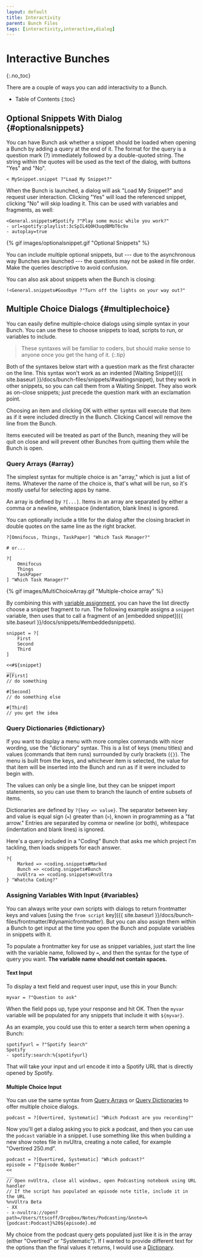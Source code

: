 ```yaml
---
layout: default
title: Interactivity
parent: Bunch Files
tags: [interactivity,interactive,dialog]
---
```

# Interactive Bunches
{:.no_toc}

There are a couple of ways you can add interactivity to a Bunch.

* Table of Contents
{:toc}



## Optional Snippets With Dialog {#optionalsnippets}

You can have Bunch ask whether a snippet should be loaded when opening a Bunch by adding a query at the end of it. The format for the query is a question mark (?) immediately followed by a double-quoted string. The string within the quotes will be used as the text of the dialog, with buttons "Yes" and "No".

    < MySnippet.snippet ?"Load My Snippet?"

When the Bunch is launched, a dialog will ask "Load My Snippet?" and request user interaction. Clicking "Yes" will load the referenced snippet, clicking "No" will skip loading it. This can be used with variables and fragments, as well:

    <General.snippets#Spotify ?"Play some music while you work?"
    - url=spotify:playlist:3cSpIL4Q0H3uqdBMbT6c9x
    - autoplay=true

{% gif images/optionalsnippet.gif "Optional Snippets" %}

You can include multiple optional snippets, but --- due to the asynchronous way Bunches are launched --- the questions may not be asked in file order. Make the queries descriptive to avoid confusion.

You can also ask about snippets when the Bunch is closing:

    !<General.snippets#Goodbye ?"Turn off the lights on your way out?"

## Multiple Choice Dialogs {#multiplechoice}

You can easily define multiple-choice dialogs using simple syntax in your Bunch. You can use these to choose snippets to load, scripts to run, or variables to include.

> These syntaxes will be familiar to coders, but should make sense to anyone once you get the hang of it.
{:.tip}

Both of the syntaxes below start with a question mark as the first character on the line. This syntax won't work as an indented [Waiting Snippet]({{ site.baseurl }}/docs/bunch-files/snippets/#waitingsnippet), but they work in other snippets, so you can call them from a Waiting Snippet. They also work as on-close snippets; just precede the question mark with an exclamation point.

Choosing an item and clicking OK with either syntax will execute that item as if it were included directly in the Bunch. Clicking Cancel will remove the line from the Bunch.

Items executed will be treated as part of the Bunch, meaning they will be quit on close and will prevent other Bunches from quitting them while the Bunch is open.

### Query Arrays {#array}

The simplest syntax for multiple choice is an "array," which is just a list of items. Whatever the name of the choice is, that's what will be run, so it's mostly useful for selecting apps by name.

An array is defined by `?[...]`. Items in an array are separated by either a comma or a newline, whitespace (indentation, blank lines) is ignored. 

You can optionally include a title for the dialog after the closing bracket in double quotes on the same line as the right bracket.

    ?[Omnifocus, Things, TaskPaper] "Which Task Manager?"

    # or...

    ?[
        Omnifocus
        Things
        TaskPaper
    ] "Which Task Manager?"

{% gif images/MultiChoiceArray.gif "Multiple-choice array" %}

By combining this with [variable assignment](#variables), you can have the list directly choose a snippet fragment to run. The following example assigns a `snippet` variable, then uses that to call a fragment of an [embedded snippet]({{ site.baseurl }}/docs/snippets/#embeddedsnippets).

```
snippet = ?[
    First
    Second
    Third
]

<<#${snippet}
___
#[First]
// do something

#[Second]
// do something else

#[Third]
// you get the idea
```

### Query Dictionaries {#dictionary}

If you want to display a menu with more complex commands with nicer wording, use the "dictionary" syntax. This is a list of keys (menu titles) and values (commands that item runs) surrounded by curly brackets (`{}`). The menu is built from the keys, and whichever item is selected, the value for that item will be inserted into the Bunch and run as if it were included to begin with.

The values can only be a single line, but they can be snippet import statements, so you can use them to branch the launch of entire subsets of items.

Dictionaries are defined by `?{key => value}`. The separator between key and value is equal sign (`=`) greater than (`>`), known in programming as a "fat arrow." Entries are separated by comma or newline (or both), whitespace (indentation and blank lines) is ignored.

Here's a query included in a "Coding" Bunch that asks me which project I'm tackling, then loads snippets for each answer.

    ?{
        Marked => <coding.snippets#Marked
        Bunch => <coding.snippets#Bunch
        nvUltra => <coding.snippets#nvUltra
    } "Whatcha Coding?"

### Assigning Variables With Input {#variables}

You can always write your own scripts with dialogs to return frontmatter keys and values [using the `from script` key]({{ site.baseurl }}/docs/bunch-files/frontmatter/#dynamicfrontmatter). But you can also assign them within a Bunch to get input at the time you open the Bunch and populate variables in snippets with it.

To populate a frontmatter key for use as snippet variables, just start the line with the variable name, followed by `=`, and then the syntax for the type of query you want. __The variable name should not contain spaces.__

#### Text Input

To display a text field and request user input, use this in your Bunch:

    myvar = ?"Question to ask"

When the field pops up, type your response and hit OK. Then the `myvar` variable will be populated for any snippets that include it with `${myvar}`.

As an example, you could use this to enter a search term when opening a Bunch:

    spotifyurl = ?"Spotify Search"
    Spotify
    - spotify:search:%{spotifyurl}

That will take your input and url encode it into a Spotify URL that is directly opened by Spotify.

#### Multiple Choice Input

You can use the same syntax from [Query Arrays](#array) or [Query Dictionaries](#dictionary) to offer multiple choice dialogs.

    podcast = ?[Overtired, Systematic] "Which Podcast are you recording?"

Now you'll get a dialog asking you to pick a podcast, and then you can use the `podcast` variable in a snippet. I use something like this when building a new show notes file in nvUltra, creating a note called, for example "Overtired 250.md".

```
podcast = ?[Overtired, Systematic] "Which podcast?"
episode = ?"Episode Number"
<<
___
// Open nvUltra, close all windows, open Podcasting notebook using URL handler
// If the script has populated an episode note title, include it in the URL
%nvUltra Beta
- XX
- x-nvultra://open?path=/Users/ttscoff/Dropbox/Notes/Podcasting/&note=%{podcast:Podcast}%20${episode}.md
```

My choice from the podcast query gets populated just like it is in the array (either "Overtired" or "Systematic"). If I wanted to provide different text for the options than the final values it returns, I would use a [Dictionary](#dictionary).
